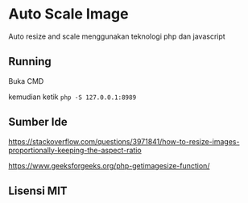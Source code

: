# Auto Scale Image

Auto resize and scale menggunakan teknologi php dan javascript


## Running

Buka CMD

kemudian ketik `php -S 127.0.0.1:8989`

## Sumber Ide

https://stackoverflow.com/questions/3971841/how-to-resize-images-proportionally-keeping-the-aspect-ratio

https://www.geeksforgeeks.org/php-getimagesize-function/

## Lisensi MIT
